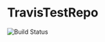 # TravisTestRepo
<img src="https://travis-ci.org/Leofesk/TravisTestRepo.svg?branch=master" alt="Build Status" data-canonical-src="https://travis-ci.org/Leofesk/TravisTestRepo.svg?branch=master" style="max-width:100%;">
